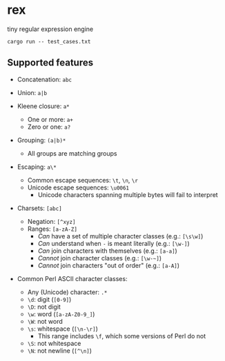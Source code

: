 # rex

tiny regular expression engine

```
cargo run -- test_cases.txt
```

## Supported features

- Concatenation: `abc`
- Union: `a|b`
- Kleene closure: `a*`
  - One or more: `a+`
  - Zero or one: `a?`
- Grouping: `(a|b)*`
  - All groups are matching groups
- Escaping: `a\*`
  - Common escape sequences: `\t`, `\n`, `\r`
  - Unicode escape sequences: `\u0061`
    - Unicode characters spanning multiple bytes will fail to interpret
- Charsets: `[abc]`
  - Negation: `[^xyz]`
  - Ranges: `[a-zA-Z]`
    - *Can* have a set of multiple character classes (e.g.: `[\s\w]`)
    - *Can* understand when `-` is meant literally (e.g.: `[\w-]`)
    - *Can* join characters with themselves (e.g.: `[a-a]`)
    - *Cannot* join character classes (e.g.: `[\w-~]`)
    - *Cannot* join characters "out of order" (e.g.: `[a-A]`)

- Common Perl ASCII character classes:
  - Any (Unicode) character: `.*`
  - `\d`: digit (`[0-9]`)
  - `\D`: not digit
  - `\w`: word (`[a-zA-Z0-9_]`)
  - `\W`: not word
  - `\s`: whitespace (`[\n-\r]`)
    - This range includes `\f`, which some versions of Perl do not
  - `\S`: not whitespace
  - `\N`: not newline (`[^\n]`)
